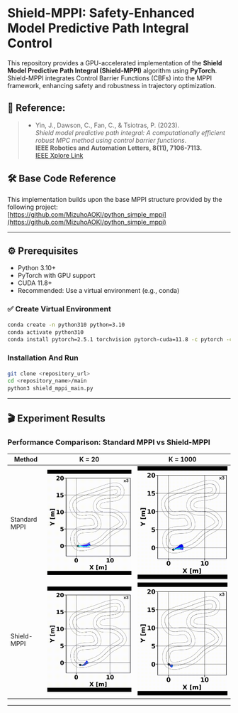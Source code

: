 # Shield-MPPI: Safety-Enhanced Model Predictive Path Integral Control

This repository provides a GPU-accelerated implementation of the **Shield Model Predictive Path Integral (Shield-MPPI)** algorithm using **PyTorch**. Shield-MPPI integrates Control Barrier Functions (CBFs) into the MPPI framework, enhancing safety and robustness in trajectory optimization.


## 🔗 Reference:
> - Yin, J., Dawson, C., Fan, C., & Tsiotras, P. (2023).  
>   *Shield model predictive path integral: A computationally efficient robust MPC method using control barrier functions*.  
>   **IEEE Robotics and Automation Letters, 8(11), 7106-7113.**  
>   [IEEE Xplore Link](https://ieeexplore.ieee.org/abstract/document/10250917)

## 🛠 Base Code Reference

This implementation builds upon the base MPPI structure provided by the following project:  
[https://github.com/MizuhoAOKI/python_simple_mppi](https://github.com/MizuhoAOKI/python_simple_mppi)

---

## ⚙️ Prerequisites

- Python 3.10+
- PyTorch with GPU support
- CUDA 11.8+
- Recommended: Use a virtual environment (e.g., conda)

### ✅ Create Virtual Environment

```bash
conda create -n python310 python=3.10
conda activate python310
conda install pytorch=2.5.1 torchvision pytorch-cuda=11.8 -c pytorch -c nvidia
```
### Installation And Run
```bash
git clone <repository_url>
cd <repository_name>/main
python3 shield_mppi_main.py
```
---

## 🎬 Experiment Results

### Performance Comparison: Standard MPPI vs Shield-MPPI

| Method        | K = 20                             | K = 1000                              |
|---------------|------------------------------------|---------------------------------------|
| Standard MPPI | ![](gifs/standard_MPPI_k20.gif)         | ![](gifs/standard_MPPI_k1000.gif)          |
| Shield-MPPI   | ![](gifs/shield_MPPI_k20.gif)           | ![](gifs/shield_MPPI_k1000.gif)            |


---


